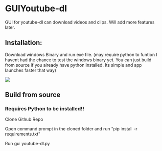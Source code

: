 # GUIYoutube-dl
GUI for youtube-dl can download videos and clips. Will add more features later.

## Installation:
Download windows Binary and run exe file. (may require python to funtion I havent had the chance to test the windows binary yet. You can just build from source if you already have python installed. Its simple and app launches faster that way)

<img src='https://github.com/Shalmon123/GUIYoutube-dl/blob/main/gui snap2.png?raw=true'>


## Build from source
### Requires Python to be installed!!

Clone Github Repo

Open command prompt in the cloned folder and run "pip install -r requirements.txt"

Run gui youtube-dl.py

